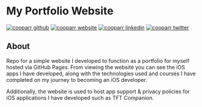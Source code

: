 # My Portfolio Website
[![cooparr github](https://img.shields.io/badge/GitHub-Cooparr-181717.svg?style=flat&logo=github)](https://github.com/Cooparr)
[![cooparr website](https://img.shields.io/badge/Website-Alex_Cooper-26A5E4.svg?style=flat&logo=telegram)](https://cooparr.github.io/)
[![cooparr linkedin](https://img.shields.io/badge/LinkedIn-AlexanderCooper-0A66C2.svg?style=flat&logo=linkedin)](https://www.linkedin.com/in/alexandercooper)
[![cooparr twitter](https://img.shields.io/badge/Twitter-@ACooparr-1DA1F2.svg?style=flat&logo=twitter)](https://twitter.com/ACooparr)

## About
Repo for a simple website I developed to function as a portfolio for myself hosted via GitHub Pages. From viewing the website you can see the iOS apps I have developed, along with the technologies used and courses I have completed on my journey to becoming an iOS developer. 

Additionally, the website is used to host app support & privacy policies for iOS applications I have developed such as TFT Companion. 
